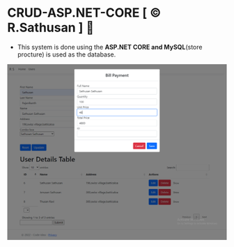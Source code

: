 # CRUD-ASP.NET-CORE [ © R.Sathusan ] :wave:	
- This system is done using the **ASP.NET CORE and MySQL**(store procture) is used as the database.

![My Image](sc0.png)
